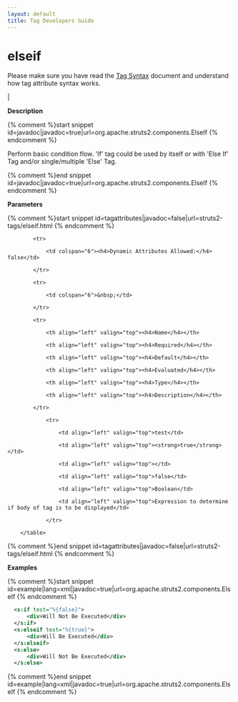 ```yaml
---
layout: default
title: Tag Developers Guide
---
```


# elseif


Please make sure you have read the [Tag Syntax](tag-syntax.html) document and understand how tag attribute syntax works.

| 

__Description__



{% comment %}start snippet id=javadoc|javadoc=true|url=org.apache.struts2.components.ElseIf {% endcomment %}
<p>
 <p>Perform basic condition flow. 'If' tag could be used by itself or with 'Else If' Tag and/or single/multiple 'Else'
 Tag.</p>

</p>
{% comment %}end snippet id=javadoc|javadoc=true|url=org.apache.struts2.components.ElseIf {% endcomment %}

__Parameters__



{% comment %}start snippet id=tagattributes|javadoc=false|url=struts2-tags/elseif.html {% endcomment %}
<p>		<table width="100%">

			<tr>

				<td colspan="6"><h4>Dynamic Attributes Allowed:</h4> false</td>

			</tr>

			<tr>

				<td colspan="6">&nbsp;</td>

			</tr>

			<tr>

				<th align="left" valign="top"><h4>Name</h4></th>

				<th align="left" valign="top"><h4>Required</h4></th>

				<th align="left" valign="top"><h4>Default</h4></th>

				<th align="left" valign="top"><h4>Evaluated</h4></th>

				<th align="left" valign="top"><h4>Type</h4></th>

				<th align="left" valign="top"><h4>Description</h4></th>

			</tr>

				<tr>

					<td align="left" valign="top">test</td>

					<td align="left" valign="top"><strong>true</strong></td>

					<td align="left" valign="top"></td>

					<td align="left" valign="top">false</td>

					<td align="left" valign="top">Boolean</td>

					<td align="left" valign="top">Expression to determine if body of tag is to be displayed</td>

				</tr>

		</table>

</p>
{% comment %}end snippet id=tagattributes|javadoc=false|url=struts2-tags/elseif.html {% endcomment %}

__Examples__



{% comment %}start snippet id=example|lang=xml|javadoc=true|url=org.apache.struts2.components.ElseIf {% endcomment %}

```xml
  <s:if test="%{false}">
      <div>Will Not Be Executed</div>
  </s:if>
  <s:elseif test="%{true}">
      <div>Will Be Executed</div>
  </s:elseif>
  <s:else>
      <div>Will Not Be Executed</div>
  </s:else>

```

{% comment %}end snippet id=example|lang=xml|javadoc=true|url=org.apache.struts2.components.ElseIf {% endcomment %}
